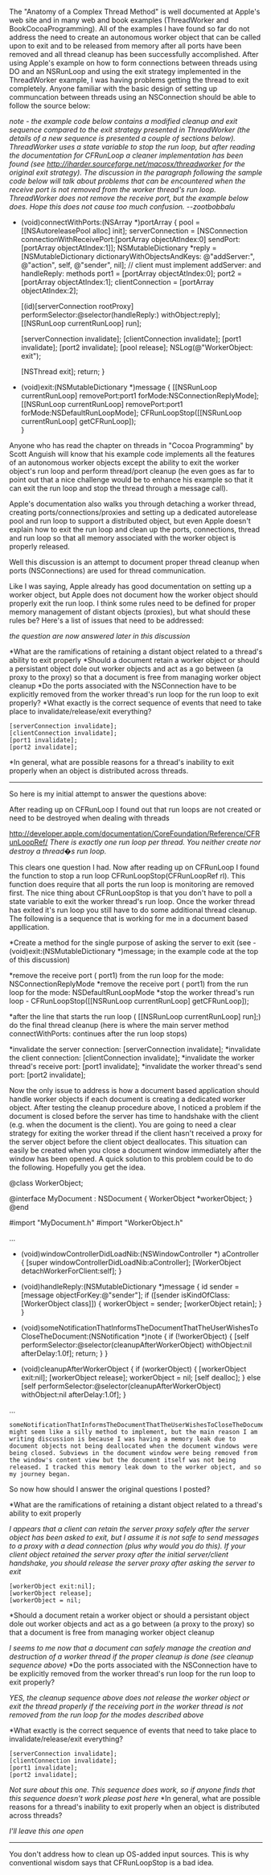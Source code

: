 

The "Anatomy of a Complex Thread Method" is well documented at Apple's web site and in many web and book examples (ThreadWorker and BookCocoaProgramming). All of the examples I have found so far do not address the need to create an autonomous worker object that can be called upon to exit and to be released from memory after all ports have been removed and all thread cleanup has been successfully accomplished. After using Apple's example on how to form connections between threads using DO and an NSRunLoop and using the exit strategy implemented in the ThreadWorker example, I was having problems getting the thread to exit completely. Anyone familiar with the basic design of setting up communcation between threads using an NSConnection should be able to follow the source below: 

*note - the example code below contains a modified cleanup and exit sequence compared to the exit strategy presented in ThreadWorker (the details of a new sequence is presented a couple of sections below).  ThreadWorker uses a state variable to stop the run loop, but after reading the documentation for CFRunLoop a cleaner implementation has been found (see http://iharder.sourceforge.net/macosx/threadworker for the original exit strategy). The discussion in the paragraph following the sample code below will talk about problems that can be encountered when the receive port is not removed from the worker thread's run loop. ThreadWorker does not remove the receive port, but the example below does. Hope this does not cause too much confusion. --zootbobbalu*

    
- (void)connectWithPorts:(NSArray *)portArray
{
    pool = [[NSAutoreleasePool alloc] init];
    serverConnection = [NSConnection
                    connectionWithReceivePort:[portArray objectAtIndex:0]
                    sendPort:[portArray objectAtIndex:1]];
    NSMutableDictionary *reply = [NSMutableDictionary dictionaryWithObjectsAndKeys:
                                                @"addServer:", @"action",
                                                self, @"sender", nil];
    // client must implement addServer: and handleReply: methods
    port1 = [portArray objectAtIndex:0];
    port2 = [portArray objectAtIndex:1];
    clientConnection = [portArray objectAtIndex:2];
    
    [(id)[serverConnection rootProxy] performSelector:@selector(handleReply:) 
                                        withObject:reply];
    [[NSRunLoop currentRunLoop] run];
    
    [serverConnection invalidate];
    [clientConnection invalidate];
    [port1 invalidate];
    [port2 invalidate];
    [pool release];
    NSLog(@"WorkerObject: exit");

    [NSThread exit];
    return;
}

- (void)exit:(NSMutableDictionary *)message {
    [[NSRunLoop currentRunLoop] removePort:port1 forMode:NSConnectionReplyMode];
    [[NSRunLoop currentRunLoop] removePort:port1 forMode:NSDefaultRunLoopMode];
    CFRunLoopStop([[NSRunLoop currentRunLoop] getCFRunLoop]);  
}



Anyone who has read the chapter on threads in "Cocoa Programming" by Scott Anguish will know that his example code implements all the features of an autonomous worker objects except the ability to exit the worker object's run loop and perform thread/port cleanup (he even goes as far to point out that a nice challenge would be to enhance his example so that it can exit the run loop and stop the thread through a message call). 

Apple's documentation also walks you through detaching a worker thread, creating ports/connections/proxies and setting up a dedicated autorelease pool and run loop to support a distributed object, but even Apple doesn't explain how to exit the run loop and clean up the ports, connections, thread and run loop so that all memory associated with the worker object is properly released.

Well this discussion is an attempt to document proper thread cleanup when ports (NSConnections) are used for thread communication. 

Like I was saying, Apple already has good documentation on setting up a worker object, but Apple does not document how the worker object should properly exit the run loop. I think some rules need to be defined for proper memory management of distant objects (proxies), but what should these rules be? Here's a list of issues that need to be addressed:

*the question are now answered later in this discussion*

*What are the ramifications of retaining a distant object related to a thread's ability to exit properly
*Should a document retain a worker object or should a persistant object dole out worker objects and act as a go between (a proxy to the proxy) so that a document is free from managing worker object cleanup
*Do the ports associated with the NSConnection have to be explicitly removed from the worker thread's run loop for the run loop to exit properly?
*What exactly is the correct sequence of events that need to take place to invalidate/release/exit everything?
    
    [serverConnection invalidate];
    [clientConnection invalidate];
    [port1 invalidate];
    [port2 invalidate];

*In general, what are possible reasons for a thread's inability to exit properly when an object is distributed across threads.


----

So here is my initial attempt to answer the questions above:

After reading up on CFRunLoop I found out that run loops are not created or need to be destroyed when dealing with threads 

http://developer.apple.com/documentation/CoreFoundation/Reference/CFRunLoopRef/ *There is exactly one run loop per thread. You neither create nor destroy a thread�s run loop.*

This clears one question I had. Now after reading up on CFRunLoop I found the function to stop a run loop     CFRunLoopStop(CFRunLoopRef rl). This function does require that all ports the run loop is monitoring are removed first. The nice thing about     CFRunLoopStop is that you don't have to poll a state variable to exit the worker thread's run loop. Once the worker thread has exited it's run loop you still have to do some additional thread cleanup. The following is a sequence that is working for me in a document based appllication.


*Create a method for the single purpose of asking the server to exit (see     - (void)exit:(NSMutableDictionary *)message; in the example code at the top of this discussion)

*remove the receive port (    port1) from the run loop for the mode:    NSConnectionReplyMode
*remove the receive port (    port1) from the run loop for the mode:    NSDefaultRunLoopMode
*stop the worker thread's run loop -     CFRunLoopStop([[NSRunLoop currentRunLoop] getCFRunLoop]);

*after the line that starts the run loop (    [[NSRunLoop currentRunLoop] run];) do the final thread cleanup (here is where the main server method     connectWithPorts: continues after the run loop stops)

*invalidate the server connection:     [serverConnection invalidate];
*invalidate the client connection:     [clientConnection invalidate];
*invalidate the worker thread's receive port:     [port1 invalidate];
*invalidate the worker thread's send port:     [port2 invalidate];



Now the only issue to address is how a document based application should handle worker objects if each document is creating a dedicated worker object. After testing the cleanup procedure above, I noticed a problem if the document is closed before the server has time to handshake with the client (e.g. when the document is the client). You are going to need a clear strategy for exiting the worker thread if the client hasn't received a proxy for the server object before the client object deallocates. This situation can easily be created when you close a document window immediately after the window has been opened. A quick solution to this problem could be to do the following. Hopefully you get the idea.

    
@class WorkerObject;

@interface MyDocument : NSDocument {
    WorkerObject *workerObject;
}
@end


    
#import "MyDocument.h"
#import "WorkerObject.h"

...

- (void)windowControllerDidLoadNib:(NSWindowController *) aController
{
    [super windowControllerDidLoadNib:aController];
    [WorkerObject detachWorkerForClient:self];
}

- (void)handleReply:(NSMutableDictionary *)message {
    id sender = [message objectForKey:@"sender"];
    if ([sender isKindOfClass:[WorkerObject class]]) {
        workerObject = sender;
        [workerObject retain];
    }
}

- (void)someNotificationThatInformsTheDocumentThatTheUserWishesToCloseTheDocument:(NSNotification *)note {
    if (!workerObject) {
        [self performSelector:@selector(cleanupAfterWorkerObject) withObject:nil afterDelay:1.0f];
        return;
    }
}

- (void)cleanupAfterWorkerObject {
    if (workerObject) {
        [workerObject exit:nil];
        [workerObject release];
        workerObject = nil;
        [self dealloc];
     }
     else [self performSelector:@selector(cleanupAfterWorkerObject) withObject:nil afterDelay:1.0f];
}

...



    someNotificationThatInformsTheDocumentThatTheUserWishesToCloseTheDocument might seem like a silly method to implement, but the main reason I am writing discussion is because I was having a memory leak due to document objects not being deallocated when the document windows were being closed. Subviews in the document window were being removed from the window's content view but the document itself was not being released. I tracked this memory leak down to the worker object, and so my journey began. 

So now how should I answer the original questions I posted?


*What are the ramifications of retaining a distant object related to a thread's ability to exit properly

*I appears that a client can retain the server proxy safely after the server object has been asked to exit, but I assume it is not safe to send messages to a proxy with a dead connection (plus why would you do this). If your client object retained the server proxy after the initial server/client handshake, you should release the server proxy after asking the server to exit*

    
    [workerObject exit:nil];
    [workerObject release];
    [workerObject = nil;


*Should a document retain a worker object or should a persistant object dole out worker objects and act as a go between (a proxy to the proxy) so that a document is free from managing worker object cleanup

*I seems to me now that a document can safely manage the creation and destruction of a worker thread if the proper cleanup is done (see cleanup sequence above)*
*Do the ports associated with the NSConnection have to be explicitly removed from the worker thread's run loop for the run loop to exit properly?

*YES, the cleanup sequence above does not release the worker object or exit the thread properly if the receiving port in the worker thread is not removed from the run loop for the modes described above*

*What exactly is the correct sequence of events that need to take place to invalidate/release/exit everything?
    
    [serverConnection invalidate];
    [clientConnection invalidate];
    [port1 invalidate];
    [port2 invalidate];


*Not sure about this one. This sequence does work, so if anyone finds that this sequence doesn't work please post here*
*In general, what are possible reasons for a thread's inability to exit properly when an object is distributed across threads?

*I'll leave this one open*



----

You don't address how to clean up OS-added input sources. This is why conventional wisdom says that CFRunLoopStop is a bad idea.
